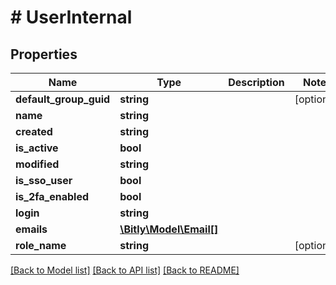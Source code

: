 # # UserInternal

## Properties

Name | Type | Description | Notes
------------ | ------------- | ------------- | -------------
**default_group_guid** | **string** |  | [optional]
**name** | **string** |  |
**created** | **string** |  |
**is_active** | **bool** |  |
**modified** | **string** |  |
**is_sso_user** | **bool** |  |
**is_2fa_enabled** | **bool** |  |
**login** | **string** |  |
**emails** | [**\Bitly\Model\Email[]**](Email.md) |  |
**role_name** | **string** |  | [optional]

[[Back to Model list]](../../README.md#models) [[Back to API list]](../../README.md#endpoints) [[Back to README]](../../README.md)
